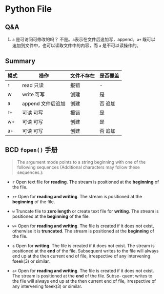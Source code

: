 # Python File

## Q&A

1. `a` 是可访问可修改的吗？
   不是。`a`表示在文件后追加写，append。`a+` 既可以追加到文件中，也可以读取文件中的内容，而 `a` 是不可以读操作的。

## Summary

| 模式 | 操作              | 文件不存在 | 是否覆盖 |
| ---- | ----------------- | ---------- | -------- |
| r    | read 只读         | 报错       | -        |
| w    | write 可写        | 创建       | 是       |
| a    | append 文件后追加 | 创建       | 否 追加  |
| r+   | 可读 可写         | 报错       | 是       |
| w+   | 可读 可写         | 创建       | 是       |
| a+   | 可读 可写         | 创建       | 否 追加  |

## BCD `fopen()` 手册

> The argument mode points to a string beginning with one of the following sequences (Additional characters may follow these sequences.):

- `r`   Open text file for **reading**.  The stream is positioned at the
         **beginning** of the file.

- `r+`  Open for **reading and writing**.  The stream is positioned at the
         **beginning** of the file.

- `w`   Truncate file to **zero length** or create text file for **writing**.
         The stream is positioned at the **beginning** of the file.

- `w+`  Open for **reading and writing**.  The file is created if it does not
         exist, otherwise it is **truncated**.  The stream is positioned at
         the **beginning** of the file.

- `a` Open for **writing**.  The file is created if it does not exist.  The
         stream is positioned at the **end** of the file.  Subsequent writes
         to the file will always end up at the then current end of file,
         irrespective of any intervening fseek(3) or similar.

- `a+`  Open for **reading and writing**.  The file is created if it does not
         exist.  The stream is positioned at the **end** of the file.  Subse-
         quent writes to the file will always end up at the then current
         end of file, irrespective of any intervening fseek(3) or similar.
